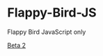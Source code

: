 # Flappy-Bird-JS
Flappy Bird JavaScript only

<a href="https://artur-gorovyi.github.io/Flappy-Bird-JS/">Beta 2</a>
